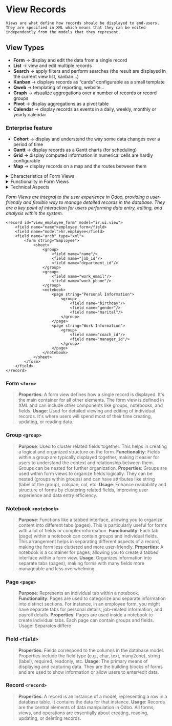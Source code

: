 # View Records
```
Views are what define how records should be displayed to end-users.
They are specified in XML which means that they can be edited independently from the models that they represent. 
```

## View Types
- **Form** -> display and edit the data from a single record
- **List** -> view and edit multiple records
- **Search** -> apply filters and perform searches (the result are displayed in the current view list, kanban…)
- **Kanban** -> displays records as “cards” configurable as a small template
- **Qweb** -> templating of reporting, website…
- **Graph** -> visualize aggregations over a number of records or record groups
- **Pivot** -> display aggregations as a pivot table
- **Calendar** -> display records as events in a daily, weekly, monthly or yearly calendar

### Enterprise feature
- **Cohort** -> display and understand the way some data changes over a period of time
- **Gantt** -> display records as a Gantt charts (for scheduling)
- **Grid** -> display computed information in numerical cells are hardly configurable
- **Map** -> display records on a map and the routes between them

<details>
<summary>  Characteristics of Form Views</summary>
   
- **Single Record Focus:** Each Form View is associated with one record from a model (database table). When you open a Form View, you're either creating a new record or editing an existing one.  

- **Layout and Fields:** The layout of a Form View is defined in XML and determines which fields of the record are displayed and how they are arranged. This can include text fields, numeric fields, drop-down lists, checkboxes, date fields, and more.  

- **Customizable Interface:** You can customize Form Views to include specific fields, group them under sections or tabs, and even include instructions or tooltips for users.  

- **Data Validation:** Form Views often have built-in validation to ensure that the data entered meets certain criteria before it can be saved. For example, a field might be marked as mandatory, or a numeric field might have a specified range.  

- **Support for Various Widgets:** Form Views support different widgets to enhance user interaction, like calendars for date fields, buttons for triggering actions, and relational fields (like Many2one) to link to other records.  

- **Dynamic Behavior:** You can program Form Views to show or hide fields, change options dynamically, or even update other parts of the UI based on user input or other conditions.  
</details>
<details>
<summary> Functionality in Form Views </summary>

- **CRUD Operations:** Form Views are central to Create, Read, Update, and Delete (CRUD) operations in Odoo. They provide the interface for users to input and modify data.

- **Attachments and Notes:** Users can often attach files or add notes directly within a Form View.

- **Chatter Feature:** Many Form Views include Odoo's "Chatter" feature at the bottom, allowing users to log notes, send messages, and track the history of changes and communications related to the record.
</details>
<details>
   <summary> Technical Aspects </summary>

- **XML Definition:** The structure and fields of a Form View are defined in an XML file. This definition includes the field types, labels, default values, and layout.

- **Inheritance and Extension:** Form Views can be inherited and extended in custom modules, allowing developers to add or modify fields and behaviors without altering the base functionality.

- **Model Binding:** Each Form View is bound to a specific model (database table), and the fields displayed correspond to the columns in the model.
</details>

*Form Views are integral to the user experience in Odoo, providing a user-friendly and flexible way to manage detailed records in the database. They are a key point of interaction for users performing data entry, editing, and analysis within the system.* 

```
<record id="view_employee_form" model="ir.ui.view">
    <field name="name">employee.form</field>
    <field name="model">hr.employee</field>
    <field name="arch" type="xml">
        <form string="Employee">
            <sheet>
                <group>
                    <field name="name"/>
                    <field name="job_id"/>
                    <field name="department_id"/>
                </group>
                <group>
                    <field name="work_email"/>
                    <field name="work_phone"/>
                </group>
                <notebook>
                    <page string="Personal Information">
                        <group>
                            <field name="birthday"/>
                            <field name="gender"/>
                            <field name="marital"/>
                        </group>
                    </page>
                    <page string="Work Information">
                        <group>
                            <field name="coach_id"/>
                            <field name="manager_id"/>
                        </group>
                    </page>
                </notebook>
            </sheet>
        </form>
    </field>
</record>

```
### Form ```<form>```
> **Properties**: A form view defines how a single record is displayed. It's the main container for all other elements. The form view is defined in XML and can include other components like groups, notebooks, and fields.
**Usage**: Used for detailed viewing and editing of individual records. It's where users will spend most of their time creating, updating, or reading data.

### Group ```<group>```
> **Purpose**: Used to cluster related fields together. This helps in creating a logical and organized structure on the form.
**Functionality**: Fields within a group are typically displayed together, making it easier for users to understand the context and relationship between them. Groups can be nested for further organization.
**Properties**: Groups are used within form views to organize fields logically. They can be nested (groups within groups) and can have attributes like string (label of the group), colspan, col, etc.
**Usage**: Enhance readability and structure of forms by clustering related fields, improving user experience and data entry efficiency.
### Notebook ```<notebook>```
> **Purpose**: Functions like a tabbed interface, allowing you to organize content into different tabs (pages). This is particularly useful for forms with a lot of fields or complex information.
**Functionality**: Each tab (page) within a notebook can contain groups and individual fields. This arrangement helps in separating different aspects of a record, making the form less cluttered and more user-friendly.
> **Properties**: A notebook is a container for pages, allowing you to create a tabbed interface within a form view.
**Usage**: Organizes information into separate tabs (pages), making forms with many fields more manageable and less overwhelming.
### Page ```<page>```
> **Purpose**: Represents an individual tab within a notebook.
**Functionality**: Pages are used to categorize and separate information into distinct sections. For instance, in an employee form, you might have separate tabs for personal details, job-related information, and payroll details.
> **Properties**: Pages are used inside a notebook to create individual tabs. Each page can contain groups and fields.
Usage: Separates differe  
### Field ```<field>```
> **Properties**: Fields correspond to the columns in the database model. Properties include the field type (e.g., char, text, many2one), string (label), required, readonly, etc.
> **Usage**: The primary means of displaying and capturing data. They are the building blocks of forms and are used to show information or allow users to enter/edit data.  
### Record ```<record>```
> **Properties**: A record is an instance of a model, representing a row in a database table. It contains the data for that instance.
**Usage**: Records are the central elements of data manipulation in Odoo. All forms, views, and operations are essentially about creating, reading, updating, or deleting records.


